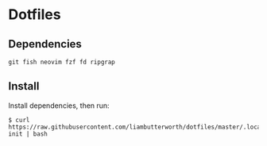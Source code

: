 # Dotfiles

## Dependencies

`git fish neovim fzf fd ripgrap`

## Install

Install dependencies, then run:

```
$ curl https://raw.githubusercontent.com/liambutterworth/dotfiles/master/.local/bin/dot-init | bash
```

